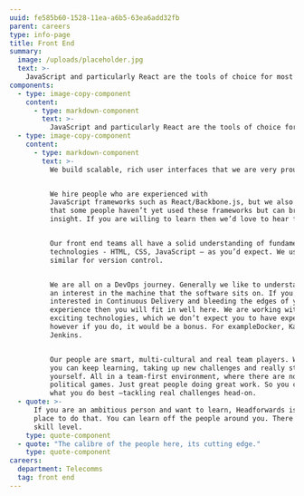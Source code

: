 ```yaml
---
uuid: fe585b60-1528-11ea-a6b5-63ea6add32fb
parent: careers
type: info-page
title: Front End
summary:
  image: /uploads/placeholder.jpg
  text: >-
    JavaScript and particularly React are the tools of choice for most front ends across our applications.
components:
  - type: image-copy-component
    content:
      - type: markdown-component
        text: >-
          JavaScript and particularly React are the tools of choice for most front ends across our applications.
  - type: image-copy-component
    content:
      - type: markdown-component
        text: >-
          We build scalable, rich user interfaces that we are very proud of.


          We hire people who are experienced with
          JavaScript frameworks such as React/Backbone.js, but we also understand
          that some people haven’t yet used these frameworks but can bring valuable
          insight. If you are willing to learn then we’d love to hear from you.


          Our front end teams all have a solid understanding of fundamental web
          technologies - HTML, CSS, JavaScript – as you’d expect. We use Git or
          similar for version control.


          We are all on a DevOps journey. Generally we like to understand and have
          an interest in the machine that the software sits on. If you are
          interested in Continuous Delivery and bleeding the edges of your
          experience then you will fit in well here. We are working with some pretty
          exciting technologies, which we don’t expect you to have experience of
          however if you do, it would be a bonus. For exampleDocker, Kafka and
          Jenkins.


          Our people are smart, multi-cultural and real team players. Which means
          you can keep learning, taking up new challenges and really stretching
          yourself. All in a team-first environment, where there are no egos or
          political games. Just great people doing great work. So you can focus on
          what you do best –tackling real challenges head-on.
  - quote: >-
      If you are an ambitious person and want to learn, Headforwards is a good
      place to do that. You can learn off the people around you. There is a high
      skill level.
    type: quote-component
  - quote: "The calibre of the people here, its cutting edge."
    type: quote-component
careers:
  department: Telecomms
  tag: front end
---
```

